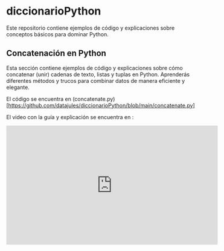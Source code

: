 # diccionarioPython
Este repositorio contiene ejemplos de código y explicaciones sobre conceptos básicos para dominar Python.

## Concatenación en Python
Esta sección contiene ejemplos de código y explicaciones sobre cómo concatenar (unir) cadenas de texto, listas y tuplas en Python. Aprenderás diferentes métodos y trucos para combinar datos de manera eficiente y elegante.

El código se encuentra en (concatenate.py)[https://github.com/datajules/diccionarioPython/blob/main/concatenate.py]

El video con la guía y explicación se encuentra en :

<iframe width="560" height="315" src="https://www.youtube.com/embed/8wlc2KIYVUg?si=yfrJKF2FFNYTZV6u" title="YouTube video player" frameborder="0" allow="accelerometer; autoplay; clipboard-write; encrypted-media; gyroscope; picture-in-picture; web-share" referrerpolicy="strict-origin-when-cross-origin" allowfullscreen></iframe>

